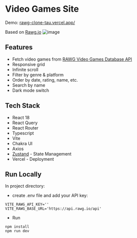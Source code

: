# Video Games Site
Demo: [rawg-clone-tau.vercel.app/](https://rawg-clone-tau.vercel.app/)

Based on [Rawg.io](https://rawg.io/) 
![image](https://github.com/chenmu10/rawg-clone/assets/13830519/a5d4dad8-c6d2-4e8e-9c51-49094b41e53e)

## Features
- Fetch video games from [RAWG Video Games Database API](https://rawg.io/apidocs)
- Responsive grid
- Infinite scroll
- Filter by genre & platform
- Order by date, rating, name, etc.
- Search by name
- Dark mode switch
  
## Tech Stack
- React 18
- React Query
- React Router
- Typescript
- Vite
- Chakra UI
- Axios
- [Zustand](https://github.com/pmndrs/zustand) - State Management
- Vercel - Deployment

## Run Locally
In project directory:
- create .env file and add your API key:
```
VITE_RAWG_API_KEY=''
VITE_RAWG_BASE_URL='https://api.rawg.io/api'
```
- Run
```
npm install
npm run dev
```


